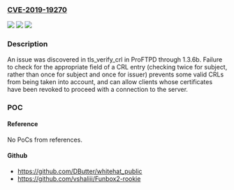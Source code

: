 ### [CVE-2019-19270](https://cve.mitre.org/cgi-bin/cvename.cgi?name=CVE-2019-19270)
![](https://img.shields.io/static/v1?label=Product&message=n%2Fa&color=blue)
![](https://img.shields.io/static/v1?label=Version&message=n%2Fa&color=blue)
![](https://img.shields.io/static/v1?label=Vulnerability&message=n%2Fa&color=brighgreen)

### Description

An issue was discovered in tls_verify_crl in ProFTPD through 1.3.6b. Failure to check for the appropriate field of a CRL entry (checking twice for subject, rather than once for subject and once for issuer) prevents some valid CRLs from being taken into account, and can allow clients whose certificates have been revoked to proceed with a connection to the server.

### POC

#### Reference
No PoCs from references.

#### Github
- https://github.com/DButter/whitehat_public
- https://github.com/vshaliii/Funbox2-rookie

